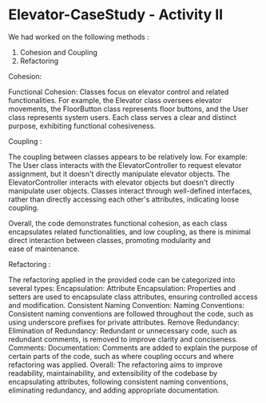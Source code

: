 # Elevator-CaseStudy - Activity II

We had worked on the following methods :

1) Cohesion and Coupling
2) Refactoring


Cohesion: 

Functional Cohesion: Classes focus on elevator control and related functionalities. For example, the Elevator class oversees elevator movements, the FloorButton class represents floor buttons, and the User class represents system users. Each class serves a clear and distinct purpose, exhibiting functional cohesiveness.

Coupling :

The coupling between classes appears to be relatively low. For example:
The User class interacts with the ElevatorController to request elevator assignment, but it doesn't directly manipulate elevator objects.
The ElevatorController interacts with elevator objects but doesn't directly manipulate user objects.
Classes interact through well-defined interfaces, rather than directly accessing each other's attributes, indicating loose coupling.

Overall, the code demonstrates functional cohesion, as each class encapsulates related functionalities, and low coupling, as there is minimal direct interaction between classes, promoting modularity and ease of maintenance.

Refactoring :

The refactoring applied in the provided code can be categorized into several types:
Encapsulation:
Attribute Encapsulation: Properties and setters are used to encapsulate class attributes, ensuring controlled access and modification.
Consistent Naming Convention:
Naming Conventions: Consistent naming conventions are followed throughout the code, such as using underscore prefixes for private attributes.
Remove Redundancy:
Elimination of Redundancy: Redundant or unnecessary code, such as redundant comments, is removed to improve clarity and conciseness.
Comments:
Documentation: Comments are added to explain the purpose of certain parts of the code, such as where coupling occurs and where refactoring was applied.
Overall:
The refactoring aims to improve readability, maintainability, and extensibility of the codebase by encapsulating attributes, following consistent naming conventions, eliminating redundancy, and adding appropriate documentation.




